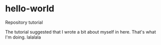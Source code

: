 # hello-world
Repository tutorial

The tutorial suggested that I wrote a bit about myself in here. That's what I'm doing.
lalalala